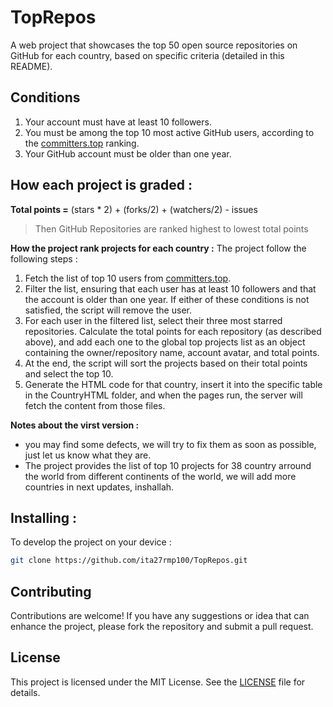# TopRepos
A web project that showcases the top 50 open source repositories on GitHub for each country, based on specific criteria (detailed in this README).

## Conditions
1. Your account must have at least 10 followers.
2. You must be among the top 10 most active GitHub users, according to the [committers.top](https://committers.top/) ranking.
3. Your GitHub account must be older than one year.

## How each project is graded :

**Total points =** (stars * 2) + (forks/2) + (watchers/2) - issues 
> Then GitHub Repositories are ranked highest to lowest total points

**How the project rank projects for each country :** The project follow the following steps :
1. Fetch the list of top 10 users from [committers.top](https://committers.top).
2. Filter the list, ensuring that each user has at least 10 followers and that the account is older than one year. If either of these conditions is not satisfied, the script will remove the user.
3. For each user in the filtered list, select their three most starred repositories. Calculate the total points for each repository (as described above), and add each one to the global top projects list as an object containing the owner/repository name, account avatar, and total points.
4. At the end, the script will sort the projects based on their total points and select the top 10.
5. Generate the HTML code for that country, insert it into the specific table in the CountryHTML folder, and when the pages run, the server will fetch the content from those files.

**Notes about the virst version :**
- you may find some defects, we will try to fix them as soon as possible, just let us know what they are.
- The project provides the list of top 10 projects for 38 country arround the world from different continents of the world, we will add more countries in next updates, inshallah.

## Installing :
To develop the project on your device :

```bash
git clone https://github.com/ita27rmp100/TopRepos.git
```

## Contributing
Contributions are welcome! 
If you have any suggestions or idea that can enhance the project, please fork the repository and submit a pull request.

## License

This project is licensed under the MIT License. See the [LICENSE](LICENSE) file for details.